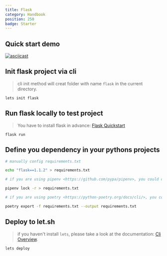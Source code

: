 ```yaml
---
title: Flask
category: Handbook
position: 250
badge: Starter
---
```


## Quick start demo

[![asciicast](https://asciinema.org/a/412897.svg)](https://asciinema.org/a/412897)

## Init flask project via cli

> cli init method will creat folder with name `flask` in the current directory.

```shell
lets init flask
```

## Run flask locally to test project

> You have to install flask in advance: [Flask Quickstart](https://flask.palletsprojects.com/en/1.1.x/quickstart/)

```shell
flask run
```

## Define you dependency in your pythons projects

<code-group>
  <code-block label="manually" active>

```bash
# manually config requirements.txt

echo "flask==1.1.2" > requirements.txt
```

  </code-block>
  <code-block label="pipenv">

```bash
# if you are using pipenv <https://github.com/pypa/pipenv>, you could directly init via `pipenv lock`

pipenv lock -r > requirements.txt
```

  </code-block>
  <code-block label="poetry">

```bash
# if you are using poetry <https://python-poetry.org/docs/cli/>, you could directly init via `poetry export`

poetry export -f requirements.txt --output requirements.txt
```

  </code-block>
</code-group>

## Deploy to let.sh

> if you haven't install `lets`, please take a look at the documentation: [Cli Overview](/cli/overview).

```shell
lets deploy
```
